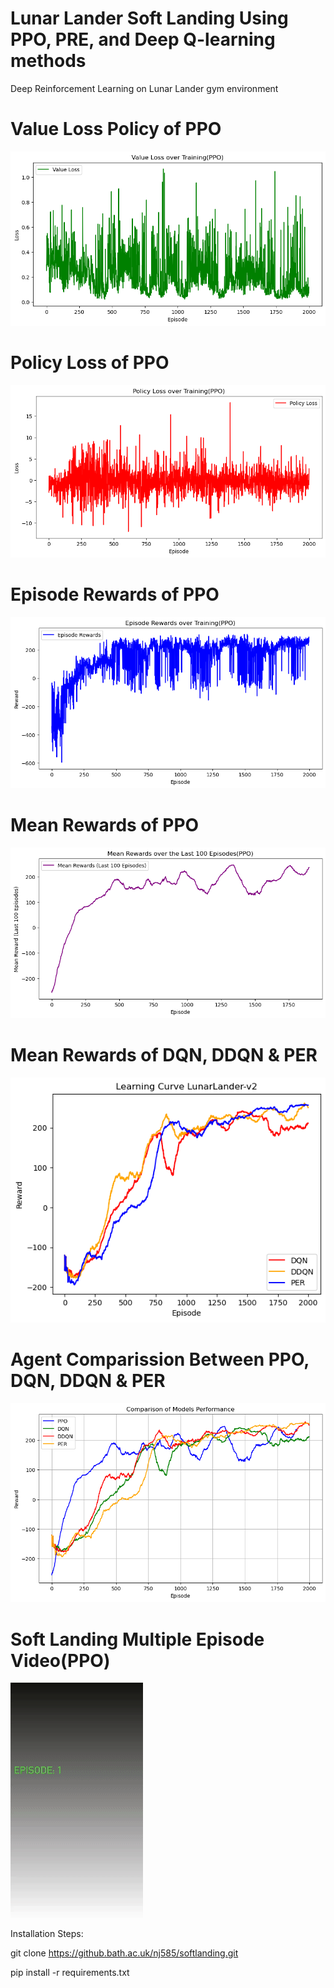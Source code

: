 # Lunar Lander Soft Landing Using PPO, PRE, and Deep Q-learning methods

Deep Reinforcement Learning on Lunar Lander gym environment

# Value Loss Policy of PPO

<img src="/src/plots/Value_Loss.png"/>

# Policy Loss of PPO

<img src="/src/plots/Policy_Loss.png"/>

# Episode Rewards of PPO

<img src="/src/plots/Episode_Rewards.png"/>

# Mean Rewards of PPO

<img src="/src/plots/Mean_Rewards.png"/>

# Mean Rewards of DQN, DDQN & PER

<img src="/src/plots/mean_rewards_PER_DQN_DDQN.png"/>

# Agent Comparission Between PPO, DQN, DDQN & PER

<img src="/src/plots/agent_comparison.png"/>

# Soft Landing Multiple Episode Video(PPO)
<img src="/src/SoftLanding.gif"/>

Installation Steps:

git clone https://github.bath.ac.uk/nj585/softlanding.git

pip install -r requirements.txt
